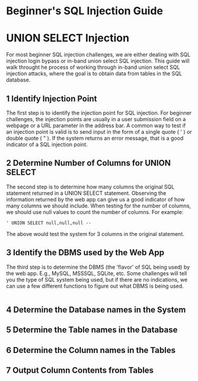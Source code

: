 # Beginner's SQL Injection Guide
# UNION SELECT Injection
For most beginner SQL injection challenges, we are either dealing with SQL injection login bypass or in-band union select SQL injection. This guide will walk throught he process of working through in-band union select SQL injection attacks, where the goal is to obtain data from tables in the SQL database.
## 1 Identify Injection Point
The first step is to identify the injection point for SQL injection. For beginner challenges, the injection points are usually in a user submission field on a webpage or a URL parameter in the address bar. A common way to test if an injection point is valid is to send input in the form of a single quote ( ' ) or double quote ( " ). If the system returns an error message, that is a good indicator of a SQL injection point.
## 2 Determine Number of Columns for UNION SELECT
The second step is to determine how many columns the original SQL statement returned in a UNION SELECT statement. Observing the information returned by the web app can give us a good indicator of how many columns we should include. When testing for the number of columns, we should use null values to count the number of columns. For example:
```
' UNION SELECT null,null,null -- 
```
The above would test the system for 3 columns in the original statement.
## 3 Identify the DBMS used by the Web App
The third step is to determine the DBMS (the 'flavor' of SQL being used) by the web app. E.g., MySQL, MSSSQL, SQLite, etc. Some challenges will tell you the type of SQL system being used, but if there are no indications, we can use a few different functions to figure out what DBMS is being used. 
```

```
## 4 Determine the Database names in the System
## 5 Determine the Table names in the Database
## 6 Determine the Column names in the Tables
## 7 Output Column Contents from Tables
